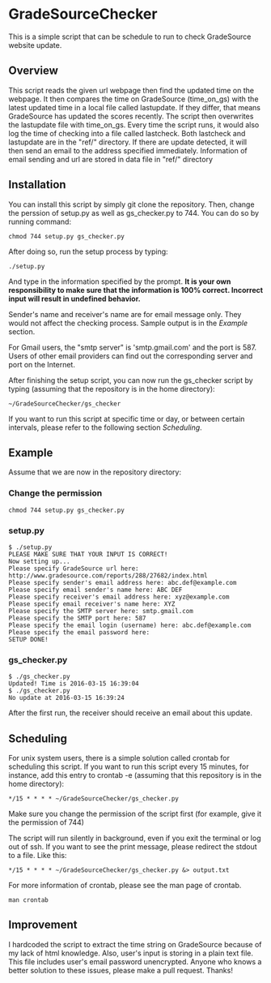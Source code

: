 # GradeSourceChecker
This is a simple script that can be schedule to run to check GradeSource website update. 

## Overview
This script reads the given url webpage then find the updated time on the webpage. It then compares the time on GradeSource (time_on_gs) with the latest updated time in a local file called lastupdate. If they differ, that means GradeSource has updated the scores recently. The script then overwrites the lastupdate file with time_on_gs. Every time the script runs, it would also log the time of checking into a file called lastcheck. Both lastcheck and lastupdate are in the "ref/" directory. If there are update detected, it will then send an email to the address specified immediately. Information of email sending and url are stored in data file in "ref/" directory

## Installation
You can install this script by simply git clone the repository. Then, change the perssion of setup.py as well as gs_checker.py to 744. You can do so by running command:

	chmod 744 setup.py gs_checker.py
	
After doing so, run the setup process by typing:

	./setup.py
	
And type in the information specified by the prompt. **It is your own responsibility to make sure that the information is 100% correct. Incorrect input will result in undefined behavior.**

Sender's name and receiver's name are for email message only. They would not affect the checking process. Sample output is in the *Example* section.

For Gmail users, the "smtp server" is 'smtp.gmail.com' and the port is 587. Users of other email providers can find out the corresponding server and port on the Internet.

After finishing the setup script, you can now run the gs_checker script by typing (assuming that the repository is in the home directory):

	~/GradeSourceChecker/gs_checker

If you want to run this script at specific time or day, or between certain intervals, please refer to the following section *Scheduling*.

## Example
Assume that we are now in the repository directory:
### Change the permission
	chmod 744 setup.py gs_checker.py

### setup.py
	$ ./setup.py
	PLEASE MAKE SURE THAT YOUR INPUT IS CORRECT!
	Now setting up...
	Please specify GradeSource url here: http://www.gradesource.com/reports/288/27682/index.html
	Please specify sender's email address here: abc.def@example.com
	Please specify email sender's name here: ABC DEF
	Please specify receiver's email address here: xyz@example.com
	Please specify email receiver's name here: XYZ
	Please specify the SMTP server here: smtp.gmail.com
	Please specify the SMTP port here: 587
	Please specify the email login (username) here: abc.def@example.com
	Please specify the email password here:
	SETUP DONE!

### gs_checker.py
	$ ./gs_checker.py
	Updated! Time is 2016-03-15 16:39:04
	$ ./gs_checker.py
	No update at 2016-03-15 16:39:24
After the first run, the receiver should receive an email about this update. 

## Scheduling
For unix system users, there is a simple solution called crontab for scheduling this script. If you want to run this script every 15 minutes, for instance, add this entry to crontab -e (assuming that this repository is in the home directory):
	
	*/15 * * * * ~/GradeSourceChecker/gs_checker.py 

Make sure you change the permission of the script first (for example, give it the permission of 744)

The script will run silently in background, even if you exit the terminal or log out of ssh. If you want to see the print message, please redirect the stdout to a file. Like this:

	*/15 * * * * ~/GradeSourceChecker/gs_checker.py &> output.txt
	
For more information of crontab, please see the man page of crontab.

	man crontab

## Improvement
I hardcoded the script to extract the time string on GradeSource because of my lack of html knowledge. Also, user's input is storing in a plain text file. This file includes user's email password unencrypted. Anyone who knows a better solution to these issues, please make a pull request. Thanks! 
